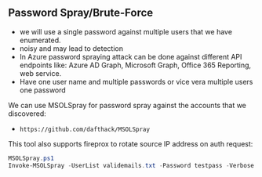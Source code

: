 ## Password Spray/Brute-Force
- we will use a single password against multiple users that we have enumerated.
- noisy and may lead to detection 
- In Azure password spraying attack can be done against different  API endpoints like: Azure AD Graph, Microsoft Graph, Office 365 Reporting, web service. 
- Have one user name and multiple passwords or vice vera multiple users one password 

We can use MSOLSpray for password spray against the accounts that we discovered:
- ` https://github.com/dafthack/MSOLSpray `

This tool also supports fireprox to rotate source IP address on auth request: 
```powershell
MSOLSpray.ps1
Invoke-MSOLSpray -UserList validemails.txt -Password testpass -Verbose
```
